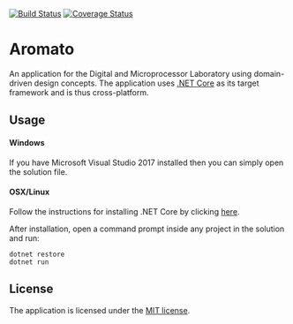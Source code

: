 [![Build Status](https://travis-ci.org/ferrerojosh/Aromato.svg?branch=master)](https://travis-ci.org/ferrerojosh/Aromato)
[![Coverage Status](https://coveralls.io/repos/github/ferrerojosh/Aromato/badge.svg?branch=master)](https://coveralls.io/github/ferrerojosh/Aromato?branch=master)

# Aromato

An application for the Digital and Microprocessor Laboratory using domain-driven design concepts.
The application uses [.NET Core](https://github.com/dotnet/core) as its target framework and is 
thus cross-platform.

## Usage

#### Windows

If you have Microsoft Visual Studio 2017 installed then you can simply open the solution file.
#### OSX/Linux

Follow the instructions for installing .NET Core by clicking [here](https://www.microsoft.com/net/core).

After installation, open a command prompt inside any project in the solution and run:

```
dotnet restore
dotnet run
```

## License

The application is licensed under the [MIT license](http://opensource.org/licenses/MIT).